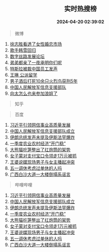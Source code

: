 <div align="center"><h2>实时热搜榜</h2><h4>2024-04-20 02:39:02</h4></div>

> 微博  

1. [徐志胜看透了女性婚恋市场](https://s.weibo.com/weibo?q=%23%E5%BE%90%E5%BF%97%E8%83%9C%E7%9C%8B%E9%80%8F%E4%BA%86%E5%A5%B3%E6%80%A7%E5%A9%9A%E6%81%8B%E5%B8%82%E5%9C%BA%23&t=31&band_rank=1&Refer=top)<br />
2. [歌手韩雪回归](https://s.weibo.com/weibo?q=%23%E6%AD%8C%E6%89%8B%E9%9F%A9%E9%9B%AA%E5%9B%9E%E5%BD%92%23&t=31&band_rank=2&Refer=top)<br />
3. [数字丝路发展论坛](https://s.weibo.com/weibo?q=%23%E6%95%B0%E5%AD%97%E4%B8%9D%E8%B7%AF%E5%8F%91%E5%B1%95%E8%AE%BA%E5%9D%9B%23&t=31&band_rank=3&Refer=top)<br />
4. [弟弟都亲了一夜承明你们呢](https://s.weibo.com/weibo?q=%23%E5%BC%9F%E5%BC%9F%E9%83%BD%E4%BA%B2%E4%BA%86%E4%B8%80%E5%A4%9C%E6%89%BF%E6%98%8E%E4%BD%A0%E4%BB%AC%E5%91%A2%23&t=31&band_rank=4&Refer=top)<br />
5. [特斯拉被裁中国员工发声](https://s.weibo.com/weibo?q=%23%E7%89%B9%E6%96%AF%E6%8B%89%E8%A2%AB%E8%A3%81%E4%B8%AD%E5%9B%BD%E5%91%98%E5%B7%A5%E5%8F%91%E5%A3%B0%23&t=31&band_rank=5&Refer=top)<br />
6. [王琳 公派留学](https://s.weibo.com/weibo?q=%E7%8E%8B%E7%90%B3%20%E5%85%AC%E6%B4%BE%E7%95%99%E5%AD%A6&t=31&band_rank=6&Refer=top)<br />
7. [男子酒后打死10余只火烈鸟获刑5年](https://s.weibo.com/weibo?q=%23%E7%94%B7%E5%AD%90%E9%85%92%E5%90%8E%E6%89%93%E6%AD%BB10%E4%BD%99%E5%8F%AA%E7%81%AB%E7%83%88%E9%B8%9F%E8%8E%B7%E5%88%915%E5%B9%B4%23&t=31&band_rank=7&Refer=top)<br />
8. [中国人民解放军信息支援部队](https://s.weibo.com/weibo?q=%23%E4%B8%AD%E5%9B%BD%E4%BA%BA%E6%B0%91%E8%A7%A3%E6%94%BE%E5%86%9B%E4%BF%A1%E6%81%AF%E6%94%AF%E6%8F%B4%E9%83%A8%E9%98%9F%23&t=31&band_rank=8&Refer=top)<br />
9. [向太怎么也来参加浪姐了](https://s.weibo.com/weibo?q=%E5%90%91%E5%A4%AA%E6%80%8E%E4%B9%88%E4%B9%9F%E6%9D%A5%E5%8F%82%E5%8A%A0%E6%B5%AA%E5%A7%90%E4%BA%86&t=31&band_rank=9&Refer=top)<br />

> 知乎  


> 百度  

1. [习近平引领网信事业高质量发展](https://www.baidu.com/s?wd=%E4%B9%A0%E8%BF%91%E5%B9%B3%E5%BC%95%E9%A2%86%E7%BD%91%E4%BF%A1%E4%BA%8B%E4%B8%9A%E9%AB%98%E8%B4%A8%E9%87%8F%E5%8F%91%E5%B1%95&sa=fyb_news&rsv_dl=fyb_news)<br />
2. [中国人民解放军信息支援部队成立](https://www.baidu.com/s?wd=%E4%B8%AD%E5%9B%BD%E4%BA%BA%E6%B0%91%E8%A7%A3%E6%94%BE%E5%86%9B%E4%BF%A1%E6%81%AF%E6%94%AF%E6%8F%B4%E9%83%A8%E9%98%9F%E6%88%90%E7%AB%8B&sa=fyb_news&rsv_dl=fyb_news)<br />
3. [伊朗总统发声未提及伊斯法罕爆炸](https://www.baidu.com/s?wd=%E4%BC%8A%E6%9C%97%E6%80%BB%E7%BB%9F%E5%8F%91%E5%A3%B0%E6%9C%AA%E6%8F%90%E5%8F%8A%E4%BC%8A%E6%96%AF%E6%B3%95%E7%BD%95%E7%88%86%E7%82%B8&sa=fyb_news&rsv_dl=fyb_news)<br />
4. [一季度农业农村经济“开门稳”](https://www.baidu.com/s?wd=%E4%B8%80%E5%AD%A3%E5%BA%A6%E5%86%9C%E4%B8%9A%E5%86%9C%E6%9D%91%E7%BB%8F%E6%B5%8E%E2%80%9C%E5%BC%80%E9%97%A8%E7%A8%B3%E2%80%9D&sa=fyb_news&rsv_dl=fyb_news)<br />
5. [大熊猫吃笋整出了扛炮筒的架势](https://www.baidu.com/s?wd=%E5%A4%A7%E7%86%8A%E7%8C%AB%E5%90%83%E7%AC%8B%E6%95%B4%E5%87%BA%E4%BA%86%E6%89%9B%E7%82%AE%E7%AD%92%E7%9A%84%E6%9E%B6%E5%8A%BF&sa=fyb_news&rsv_dl=fyb_news)<br />
6. [女子蒙对支付宝口令领走1万元被抓](https://www.baidu.com/s?wd=%E5%A5%B3%E5%AD%90%E8%92%99%E5%AF%B9%E6%94%AF%E4%BB%98%E5%AE%9D%E5%8F%A3%E4%BB%A4%E9%A2%86%E8%B5%B01%E4%B8%87%E5%85%83%E8%A2%AB%E6%8A%93&sa=fyb_news&rsv_dl=fyb_news)<br />
7. [王婆说媒现场男子与女主播起冲突](https://www.baidu.com/s?wd=%E7%8E%8B%E5%A9%86%E8%AF%B4%E5%AA%92%E7%8E%B0%E5%9C%BA%E7%94%B7%E5%AD%90%E4%B8%8E%E5%A5%B3%E4%B8%BB%E6%92%AD%E8%B5%B7%E5%86%B2%E7%AA%81&sa=fyb_news&rsv_dl=fyb_news)<br />
8. [五一调休考虑过单休的人吗](https://www.baidu.com/s?wd=%E4%BA%94%E4%B8%80%E8%B0%83%E4%BC%91%E8%80%83%E8%99%91%E8%BF%87%E5%8D%95%E4%BC%91%E7%9A%84%E4%BA%BA%E5%90%97&sa=fyb_news&rsv_dl=fyb_news)<br />
9. [广西白沙大道一大楼倒塌系谣言](https://www.baidu.com/s?wd=%E5%B9%BF%E8%A5%BF%E7%99%BD%E6%B2%99%E5%A4%A7%E9%81%93%E4%B8%80%E5%A4%A7%E6%A5%BC%E5%80%92%E5%A1%8C%E7%B3%BB%E8%B0%A3%E8%A8%80&sa=fyb_news&rsv_dl=fyb_news)<br />

> 哔哩哔哩  

1. [习近平引领网信事业高质量发展](https://www.baidu.com/s?wd=%E4%B9%A0%E8%BF%91%E5%B9%B3%E5%BC%95%E9%A2%86%E7%BD%91%E4%BF%A1%E4%BA%8B%E4%B8%9A%E9%AB%98%E8%B4%A8%E9%87%8F%E5%8F%91%E5%B1%95&sa=fyb_news&rsv_dl=fyb_news)<br />
2. [中国人民解放军信息支援部队成立](https://www.baidu.com/s?wd=%E4%B8%AD%E5%9B%BD%E4%BA%BA%E6%B0%91%E8%A7%A3%E6%94%BE%E5%86%9B%E4%BF%A1%E6%81%AF%E6%94%AF%E6%8F%B4%E9%83%A8%E9%98%9F%E6%88%90%E7%AB%8B&sa=fyb_news&rsv_dl=fyb_news)<br />
3. [伊朗总统发声未提及伊斯法罕爆炸](https://www.baidu.com/s?wd=%E4%BC%8A%E6%9C%97%E6%80%BB%E7%BB%9F%E5%8F%91%E5%A3%B0%E6%9C%AA%E6%8F%90%E5%8F%8A%E4%BC%8A%E6%96%AF%E6%B3%95%E7%BD%95%E7%88%86%E7%82%B8&sa=fyb_news&rsv_dl=fyb_news)<br />
4. [一季度农业农村经济“开门稳”](https://www.baidu.com/s?wd=%E4%B8%80%E5%AD%A3%E5%BA%A6%E5%86%9C%E4%B8%9A%E5%86%9C%E6%9D%91%E7%BB%8F%E6%B5%8E%E2%80%9C%E5%BC%80%E9%97%A8%E7%A8%B3%E2%80%9D&sa=fyb_news&rsv_dl=fyb_news)<br />
5. [大熊猫吃笋整出了扛炮筒的架势](https://www.baidu.com/s?wd=%E5%A4%A7%E7%86%8A%E7%8C%AB%E5%90%83%E7%AC%8B%E6%95%B4%E5%87%BA%E4%BA%86%E6%89%9B%E7%82%AE%E7%AD%92%E7%9A%84%E6%9E%B6%E5%8A%BF&sa=fyb_news&rsv_dl=fyb_news)<br />
6. [女子蒙对支付宝口令领走1万元被抓](https://www.baidu.com/s?wd=%E5%A5%B3%E5%AD%90%E8%92%99%E5%AF%B9%E6%94%AF%E4%BB%98%E5%AE%9D%E5%8F%A3%E4%BB%A4%E9%A2%86%E8%B5%B01%E4%B8%87%E5%85%83%E8%A2%AB%E6%8A%93&sa=fyb_news&rsv_dl=fyb_news)<br />
7. [王婆说媒现场男子与女主播起冲突](https://www.baidu.com/s?wd=%E7%8E%8B%E5%A9%86%E8%AF%B4%E5%AA%92%E7%8E%B0%E5%9C%BA%E7%94%B7%E5%AD%90%E4%B8%8E%E5%A5%B3%E4%B8%BB%E6%92%AD%E8%B5%B7%E5%86%B2%E7%AA%81&sa=fyb_news&rsv_dl=fyb_news)<br />
8. [五一调休考虑过单休的人吗](https://www.baidu.com/s?wd=%E4%BA%94%E4%B8%80%E8%B0%83%E4%BC%91%E8%80%83%E8%99%91%E8%BF%87%E5%8D%95%E4%BC%91%E7%9A%84%E4%BA%BA%E5%90%97&sa=fyb_news&rsv_dl=fyb_news)<br />
9. [广西白沙大道一大楼倒塌系谣言](https://www.baidu.com/s?wd=%E5%B9%BF%E8%A5%BF%E7%99%BD%E6%B2%99%E5%A4%A7%E9%81%93%E4%B8%80%E5%A4%A7%E6%A5%BC%E5%80%92%E5%A1%8C%E7%B3%BB%E8%B0%A3%E8%A8%80&sa=fyb_news&rsv_dl=fyb_news)<br />
